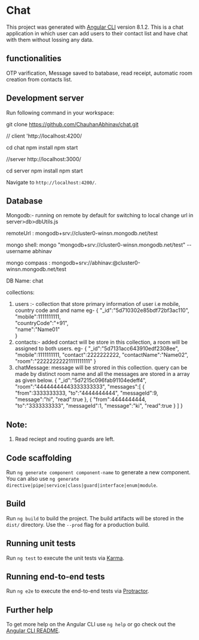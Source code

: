 # Chat

This project was generated with [Angular CLI](https://github.com/angular/angular-cli) version 8.1.2.
This is a chat application in which user can add users to their contact list and have chat with them without lossing any data.

## functionalities

OTP  varification, Message saved to batabase, read receipt, automatic room creation from contacts list. 

## Development server

Run following command in your workspace:

git clone https://github.com/ChauhanAbhinav/chat.git

// client 'http://localhost:4200/

cd chat
npm install
npm start

//server  http://localhost:3000/

cd server
npm install
npm start
 
Navigate to `http://localhost:4200/`. 

## Database 

Mongodb:- running on remote by default
for switching to local change url in server>db>dbUtils.js  

remoteUrl : mongodb+srv://cluster0-winsn.mongodb.net/test

mongo shell: mongo "mongodb+srv://cluster0-winsn.mongodb.net/test" --username abhinav

mongo compass : mongodb+srv://abhinav:<password>@cluster0-winsn.mongodb.net/test

DB Name: chat

collections: 
1. users :- collection that store primary information of user i.e mobile,  country code and and name
     eg- 
     {
     "_id":"5d710302e85bdf72bf3ac110",  
     "mobile":1111111111,               
     "countryCode":"+91",               
     "name":"Name01"                    
     }
2. contacts:- added contact will be store in this collection, a room will be assigned to both users.
    eg-
    {
    "_id":"5d7131acc643910edf2308ee",
    "mobile":1111111111,
    "contact":2222222222,
    "contactName":"Name02",
    "room":"22222222221111111111"
    }
3. chatMessage: message will be strored in this collection. query can be made by distinct room name and all the messages are stored in a array as given below.
    {
    "_id":"5d7215c096fab91104edeff4",
    "room":"44444444443333333333",
    "messages":[
                {
                "from":3333333333,
                "to":"4444444444",
                "messageId":9,
                "message":"hi",
                "read":true
                },
                {
                "from":4444444444,
                "to":"3333333333",
                "messageId":1,
                "message":"ki",
                "read":true
                }
                ]
    }

## Note:

1. Read reciept and routing guards are left.

## Code scaffolding

Run `ng generate component component-name` to generate a new component. You can also use `ng generate directive|pipe|service|class|guard|interface|enum|module`.

## Build

Run `ng build` to build the project. The build artifacts will be stored in the `dist/` directory. Use the `--prod` flag for a production build.

## Running unit tests

Run `ng test` to execute the unit tests via [Karma](https://karma-runner.github.io).

## Running end-to-end tests

Run `ng e2e` to execute the end-to-end tests via [Protractor](http://www.protractortest.org/).

## Further help

To get more help on the Angular CLI use `ng help` or go check out the [Angular CLI README](https://github.com/angular/angular-cli/blob/master/README.md).

